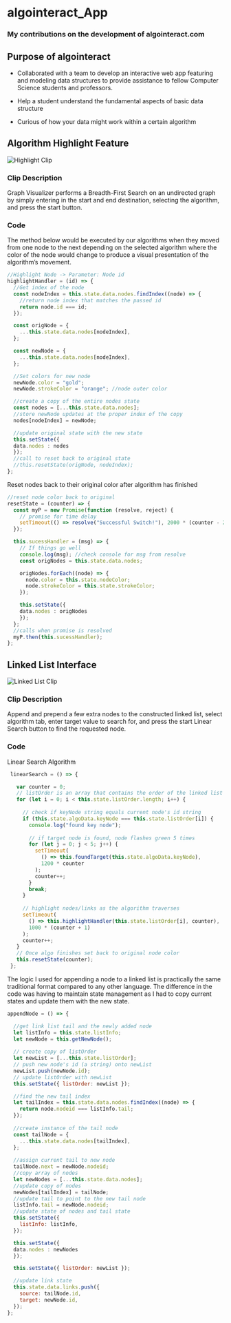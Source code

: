 # algointeract_App

### My contributions on the development of algointeract.com

## Purpose of algointeract

- Collaborated with a team to develop an interactive web app featuring and modeling data structures to provide assistance to fellow Computer Science students and professors. 

- Help a student understand the fundamental aspects of basic data structure

- Curious of how your data might work within a certain algorithm

## Algorithm Highlight Feature 

![Highlight Clip](clips/algo_clip.gif)

### Clip Description

Graph Visualizer performs a Breadth-First Search on an undirected graph by simply entering in the start and end destination, selecting the algorithm, and press the start button.  

### Code

The method below would be executed by our algorithms when they moved from one node to the next depending on the selected algorithm where the color of the node would change to produce a visual presentation of the algorithm’s movement.

```javascript
//Highlight Node -> Parameter: Node id
highlightHandler = (id) => {
  //Get index of the node
  const nodeIndex = this.state.data.nodes.findIndex((node) => {
    //return node index that matches the passed id
    return node.id === id;
  });

  const origNode = {
    ...this.state.data.nodes[nodeIndex],
  };

  const newNode = {
    ...this.state.data.nodes[nodeIndex],
  };

  //Set colors for new node
  newNode.color = "gold";
  newNode.strokeColor = "orange"; //node outer color

  //create a copy of the entire nodes state
  const nodes = [...this.state.data.nodes];
  //store newNode updates at the proper index of the copy
  nodes[nodeIndex] = newNode;

  //update original state with the new state
  this.setState({
  data.nodes : nodes
  });
  //call to reset back to original state
  //this.resetState(origNode, nodeIndex);
};
```

Reset nodes back to their original color after algorithm has finished

```javascript
//reset node color back to original
resetState = (counter) => {
  const myP = new Promise(function (resolve, reject) {
    // promise for time delay
    setTimeout(() => resolve("Successful Switch!"), 2000 * (counter - 2));
  });

  this.sucessHandler = (msg) => {
    // If things go well
    console.log(msg); //check console for msg from resolve
    const origNodes = this.state.data.nodes;

    origNodes.forEach((node) => {
      node.color = this.state.nodeColor;
      node.strokeColor = this.state.strokeColor;
    });

    this.setState({
    data.nodes : origNodes
    });
  };
  //calls when promise is resolved
  myP.then(this.sucessHandler);
};
```

## Linked List Interface 

![Linked List Clip](clips/linkedlist.gif)

### Clip Description 

Append and prepend a few extra nodes to the constructed linked list, select algorithm tab, enter target value to search for, and press the start Linear Search button to find the requested node.  

### Code 

Linear Search Algorithm 

```javascript
 linearSearch = () => {

   var counter = 0;
   // listOrder is an array that contains the order of the linked list elements 
   for (let i = 0; i < this.state.listOrder.length; i++) {
   
     // check if keyNode string equals current node's id string
     if (this.state.algoData.keyNode === this.state.listOrder[i]) {
       console.log("found key node");
       
       // if target node is found, node flashes green 5 times 
       for (let j = 0; j < 5; j++) {
         setTimeout(
           () => this.foundTarget(this.state.algoData.keyNode),
           1200 * counter
         );
         counter++;
       }
       break;
     }
     
     // highlight nodes/links as the algorithm traverses
     setTimeout(
       () => this.highlightHandler(this.state.listOrder[i], counter),
       1000 * (counter + 1)
     );
     counter++;
   }
   // Once algo finishes set back to original node color
   this.resetState(counter);
 };
```
The logic I used for appending a node to a linked list is practically the same traditional format compared to any other language.  The difference in the code was having to maintain state management as I had to copy current states and update them with the new state. 

```javascript
appendNode = () => {

  //get link list tail and the newly added node
  let listInfo = this.state.listInfo;
  let newNode = this.getNewNode();
  
  // create copy of listOrder
  let newList = [...this.state.listOrder];
  // push new node's id (a string) onto newList
  newList.push(newNode.id);
  // update listOrder with newList
  this.setState({ listOrder: newList });

  //find the new tail index
  let tailIndex = this.state.data.nodes.findIndex((node) => {
    return node.nodeid === listInfo.tail;
  });
  
  //create instance of the tail node
  const tailNode = {
    ...this.state.data.nodes[tailIndex],
  };
  
  //assign current tail to new node
  tailNode.next = newNode.nodeid;
  //copy array of nodes
  let newNodes = [...this.state.data.nodes];
  //update copy of nodes
  newNodes[tailIndex] = tailNode;
  //update tail to point to the new tail node
  listInfo.tail = newNode.nodeid;
  //update state of nodes and tail state
  this.setState({
    listInfo: listInfo,
  });

  this.setState({
  data.nodes : newNodes
  });

  this.setState({ listOrder: newList });

  //update link state
  this.state.data.links.push({
    source: tailNode.id,
    target: newNode.id,
  });
};
```
